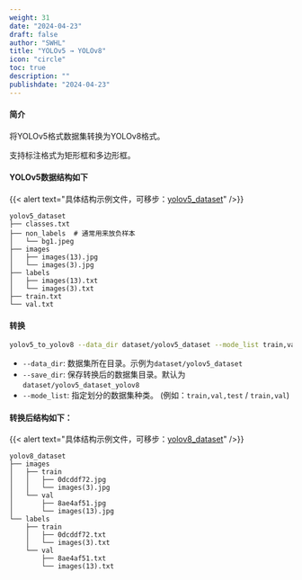 ```yaml
---
weight: 31
date: "2024-04-23"
draft: false
author: "SWHL"
title: "YOLOv5 → YOLOv8"
icon: "circle"
toc: true
description: ""
publishdate: "2024-04-23"
---
```


#### 简介
将YOLOv5格式数据集转换为YOLOv8格式。

支持标注格式为矩形框和多边形框。

#### YOLOv5数据结构如下

{{< alert text="具体结构示例文件，可移步：[yolov5_dataset](https://github.com/RapidAI/LabelConvert/tree/main/tests/test_files/yolov5_dataset)" />}}


```text {linenos=table}
yolov5_dataset
├── classes.txt
├── non_labels  # 通常用来放负样本
│   └── bg1.jpeg
├── images
│   ├── images(13).jpg
│   └── images(3).jpg
├── labels
│   ├── images(13).txt
│   └── images(3).txt
├── train.txt
└── val.txt
```

#### 转换
```bash {linenos=table}
yolov5_to_yolov8 --data_dir dataset/yolov5_dataset --mode_list train,val
```

- `--data_dir`: 数据集所在目录。示例为`dataset/yolov5_dataset`
- `--save_dir`: 保存转换后的数据集目录。默认为`dataset/yolov5_dataset_yolov8`
- `--mode_list`: 指定划分的数据集种类。 (例如：`train,val,test` / `train,val`)

#### 转换后结构如下：

{{< alert text="具体结构示例文件，可移步：[yolov8_dataset](https://github.com/RapidAI/LabelConvert/tree/main/tests/test_files/yolov8_dataset)" />}}

```text {linenos=table}
yolov8_dataset
├── images
│   ├── train
│   │   ├── 0dcddf72.jpg
│   │   └── images(3).jpg
│   └── val
│       ├── 8ae4af51.jpg
│       └── images(13).jpg
└── labels
    ├── train
    │   ├── 0dcddf72.txt
    │   └── images(3).txt
    └── val
        ├── 8ae4af51.txt
        └── images(13).txt
```
